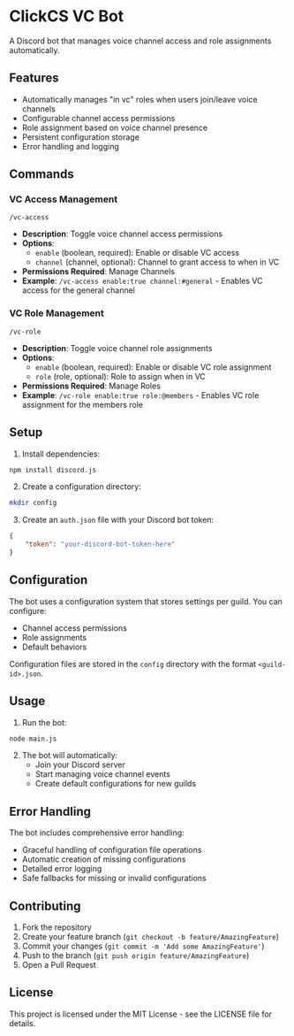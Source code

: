 # ClickCS VC Bot

A Discord bot that manages voice channel access and role assignments automatically.

## Features

- Automatically manages "in vc" roles when users join/leave voice channels
- Configurable channel access permissions
- Role assignment based on voice channel presence
- Persistent configuration storage
- Error handling and logging

## Commands

### VC Access Management

`/vc-access`
- **Description**: Toggle voice channel access permissions
- **Options**:
  - `enable` (boolean, required): Enable or disable VC access
  - `channel` (channel, optional): Channel to grant access to when in VC
- **Permissions Required**: Manage Channels
- **Example**: `/vc-access enable:true channel:#general` - Enables VC access for the general channel

### VC Role Management

`/vc-role`
- **Description**: Toggle voice channel role assignments
- **Options**:
  - `enable` (boolean, required): Enable or disable VC role assignment
  - `role` (role, optional): Role to assign when in VC
- **Permissions Required**: Manage Roles
- **Example**: `/vc-role enable:true role:@members` - Enables VC role assignment for the members role

## Setup

1. Install dependencies:
```bash
npm install discord.js
```

2. Create a configuration directory:
```bash
mkdir config
```

3. Create an `auth.json` file with your Discord bot token:
```json
{
    "token": "your-discord-bot-token-here"
}
```

## Configuration

The bot uses a configuration system that stores settings per guild. You can configure:

- Channel access permissions
- Role assignments
- Default behaviors

Configuration files are stored in the `config` directory with the format `<guild-id>.json`.

## Usage

1. Run the bot:
```bash
node main.js
```

2. The bot will automatically:
   - Join your Discord server
   - Start managing voice channel events
   - Create default configurations for new guilds

## Error Handling

The bot includes comprehensive error handling:

- Graceful handling of configuration file operations
- Automatic creation of missing configurations
- Detailed error logging
- Safe fallbacks for missing or invalid configurations

## Contributing

1. Fork the repository
2. Create your feature branch (`git checkout -b feature/AmazingFeature`)
3. Commit your changes (`git commit -m 'Add some AmazingFeature'`)
4. Push to the branch (`git push origin feature/AmazingFeature`)
5. Open a Pull Request

## License

This project is licensed under the MIT License - see the LICENSE file for details.
